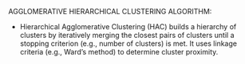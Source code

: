 AGGLOMERATIVE HIERARCHICAL CLUSTERING ALGORITHM:
- Hierarchical Agglomerative Clustering (HAC) builds a hierarchy of clusters by iteratively merging the closest pairs of clusters until a stopping criterion (e.g., number of clusters) is met. It uses linkage criteria (e.g., Ward’s method) to determine cluster proximity.
